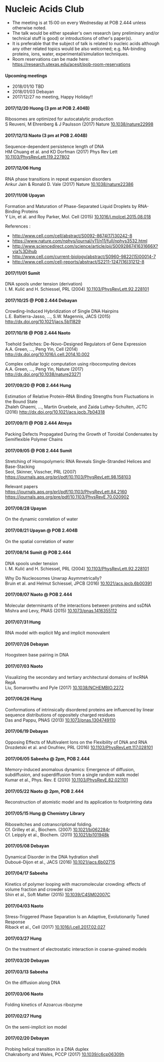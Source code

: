 # Nucleic Acids Club
 + The meeting is at 15:00 on every Wednesday at POB 2.444 unless otherwise noted.
 + The talk would be either speaker's own research (any preliminary and/or technical stuff is good) or introductions of other's paper(s).
 + It is preferable that the subject of talk is related to nucleic acids although any other related topics would be also welcomed; e.g. NA-binding proteins, ions, water, experimental/simulation techniques.
 + Room reservations can be made here: <https://research.utexas.edu/acesit/pob-room-reservations>


#### Upcoming meetings
 + 2018/01/10 TBD
 + 2018/01/03 Debayan
 + 2017/12/27 no meeting, Happy Holiday!!
 
#### 2017/12/20 Huong (3 pm at POB 2.404B)
Ribosomes are optimized for autocatalytic production  
S Reuveni, M Ehrenberg & J Paulsson (2017) Nature [10.1038/nature22998](http://dx.doi.org/10.1038/nature22998)

#### 2017/12/13 Naoto (3 pm at POB 2.404B)
Sequence-dependent persistence length of DNA  
HM Chuang et al. and KD Dorfman (2017) Phys Rev Lett [10.1103/PhysRevLett.119.227802](http://dx.doi.org/10.1103/PhysRevLett.119.227802)

#### 2017/12/06 Hung
RNA phase transitions in repeat expansion disorders  
Ankur Jain & Ronald D. Vale (2017) Nature [10.1038/nature22386](http://dx.doi.org/10.1038/nature22386)

#### 2017/11/08 Upayan
Formation and Maturation of Phase-Separated Liquid Droplets by RNA-Binding Proteins  
Y Lin, et al. and Roy Parker, Mol. Cell (2015) [10.1016/j.molcel.2015.08.018](http://dx.doi.org/10.1016/j.molcel.2015.08.018)

References :
 + <http://www.cell.com/cell/abstract/S0092-8674(17)30242-8>
 + <https://www.nature.com/nphys/journal/v11/n11/full/nphys3532.html>
 + <http://www.sciencedirect.com/science/article/pii/S009286741631666X?via%3Dihub>
 + <http://www.cell.com/current-biology/abstract/S0960-9822(15)00014-7>
 + <http://www.cell.com/cell-reports/abstract/S2211-1247(16)31212-8>

 
#### 2017/11/01 Sumit
DNA spools under tension (derivation)  
I. M. Kulić and H. Schiessel, PRL (2004) [10.1103/PhysRevLett.92.228101](https://dx.doi.org/10.1103/PhysRevLett.92.228101)
 
#### 2017/10/25 @ POB 2.444 Debayan
Crowding-Induced Hybridization of Single DNA Hairpins  
L.E. Baltierra-Jasso, ..., S.W. Magennis, JACS (2015) <http://dx.doi.org/10.1021/jacs.5b11829>
 
#### 2017/10/18 @ POB 2.444 Naoto
Toehold Switches: De-Novo-Designed Regulators of Gene Expression  
A.A. Green, ..., Peng Yin, Cell (2014) <http://dx.doi.org/10.1016/j.cell.2014.10.002>  
  
Complex cellular logic computation using ribocomputing devices  
A.A. Green, ..., Peng Yin, Nature (2017) <http://dx.doi.org/10.1038/nature23271>
 
#### 2017/09/20 @ POB 2.444 Hung
Estimation of Relative Protein–RNA Binding Strengths from Fluctuations in the Bound State  
Zhaleh Ghaemi, ..., Martin Gruebele, and Zaida Luthey-Schulten, JCTC (2016) <http://dx.doi.org/10.1021/acs.jpcb.7b04318>

#### 2017/09/11 @ POB 2.444 Atreya 
Packing Defects Propagated During the Growth of Toroidal Condensates by Semiflexible Polymer Chains
 
#### 2017/09/05 @ POB 2.444 Sumit
Stretching of Homopolymeric RNA Reveals Single-Stranded Helices and Base-Stacking  
Seol, Skinner, Visscher, PRL (2007) <https://journals.aps.org/prl/pdf/10.1103/PhysRevLett.98.158103>  
  
Relevant papers  
<https://journals.aps.org/prl/pdf/10.1103/PhysRevLett.84.2160>  
<https://journals.aps.org/pre/pdf/10.1103/PhysRevE.70.020902>
 
#### 2017/08/28 Upayan
On the dynamic correlation of water

#### 2017/08/21 Upayan @ POB 2.404B
On the spatial correlation of water

#### 2017/08/14 Sumit @ POB 2.444
DNA spools under tension  
I. M. Kulić and H. Schiessel, PRL (2004) [10.1103/PhysRevLett.92.228101](https://doi.org/10.1103/PhysRevLett.92.228101)

Why Do Nucleosomes Unwrap Asymmetrically?  
Bruin et al. and Helmut Schiessel, JPCB (2016) [10.1021/acs.jpcb.6b00391](https://doi.org/10.1021/acs.jpcb.6b00391)

#### 2017/08/07 Naoto @ POB 2.444
Molecular determinants of the interactions between proteins and ssDNA  
Mishra and Levy, PNAS (2015) [10.1073/pnas.1416355112](http://dx.doi.org/10.1073/pnas.1416355112)

#### 2017/07/31 Hung
RNA model with explicit Mg and implicit monovalent
 
#### 2017/07/26 Debayan
Hoogsteen base pairing in DNA

#### 2017/07/03 Naoto
Visualizing the secondary and tertiary architectural domains of lncRNA RepA  
Liu, Somarowthu and Pyle (2017) [10.1038/NCHEMBIO.2272](http://dx.doi.org/10.1038/NCHEMBIO.2272)
 
#### 2017/06/26 Hung
Conformations of intrinsically disordered proteins are influenced by linear sequence distributions of oppositely charged residues  
Das and Pappu, PNAS (2013) [10.1073/pnas.1304749110](http://dx.doi.org/10.1073/pnas.1304749110)

#### 2017/06/19 Debayan
Opposing Effects of Multivalent Ions on the Flexibility of DNA and RNA  
Drozdetski et al. and Onufriev, PRL (2016) [10.1103/PhysRevLett.117.028101](http://dx.doi.org/10.1103/PhysRevLett.117.028101)

#### 2017/06/05 Sabeeha @ 2pm, POB 2.444
Memory-induced anomalous dynamics: Emergence of diffusion, subdiffusion, and superdiffusion from a single random walk model  
Kumar et al., Phys. Rev. E (2010) [10.1103/PhysRevE.82.021101](http://dx.doi.org/10.1103/PhysRevE.82.021101)

#### 2017/05/22 Naoto @ 2pm, POB 2.444
Reconstruction of atomistic model and its application to footprinting data
 
#### 2017/05/15 Hung @ Chemistry Library
Riboswitches and cotranscriptional folding.  
Cf. Grilley et al., Biochem. (2007) [10.1021/bi062284r](http://dx.doi.org/10.1021/bi062284r)  
Cf. Leipply et al., Biochem. (2011) [10.1021/bi101948k](http://dx.doi.org/10.1021/bi101948k)

#### 2017/05/08 Debayan
Dynamical Disorder in the DNA hydration shell  
Duboué-Dijon et al., JACS (2016) [10.1021/jacs.6b02715](http://dx.doi.org/10.1021/jacs.6b02715)

#### 2017/04/17 Sabeeha
Kinetics of polymer looping with macromolecular crowding: effects of volume fraction and crowder size  
Shin et al., Soft Matter (2015) [10.1039/C4SM02007C](http://dx.doi.org/10.1039/C4SM02007C)

#### 2017/04/03 Naoto
Stress-Triggered Phase Separation Is an Adaptive, Evolutionarily Tuned Response  
Riback et al., Cell (2017) [10.1016/j.cell.2017.02.027](http://dx.doi.org/10.1016/j.cell.2017.02.027)

#### 2017/03/27 Hung
On the treatment of electrostatic interaction in coarse-grained models  

#### 2017/03/20 Debayan

#### 2017/03/13 Sabeeha
On the diffusion along DNA  

#### 2017/03/06 Naoto
Folding kinetics of Azoarcus ribozyme  

#### 2017/02/27 Hung
On the semi-implicit ion model  

#### 2017/02/20 Debayan 
Probing helical transition in a DNA duplex  
Chakraborty and Wales, PCCP (2017) [10.1039/c6cp06309h](http://dx.doi.org/10.1039/c6cp06309h)

